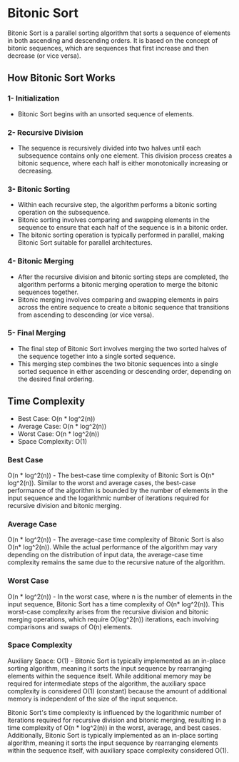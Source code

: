 # Bitonic Sort

Bitonic Sort is a parallel sorting algorithm that sorts a sequence of elements in both ascending and descending orders. It is based on the concept of bitonic sequences, which are sequences that first increase and then decrease (or vice versa).

## How Bitonic Sort Works

### 1- Initialization

- Bitonic Sort begins with an unsorted sequence of elements.

### 2- Recursive Division

- The sequence is recursively divided into two halves until each subsequence contains only one element. This division process creates a bitonic sequence, where each half is either monotonically increasing or decreasing.

### 3- Bitonic Sorting

- Within each recursive step, the algorithm performs a bitonic sorting operation on the subsequence.
- Bitonic sorting involves comparing and swapping elements in the sequence to ensure that each half of the sequence is in a bitonic order.
- The bitonic sorting operation is typically performed in parallel, making Bitonic Sort suitable for parallel architectures.

### 4- Bitonic Merging

- After the recursive division and bitonic sorting steps are completed, the algorithm performs a bitonic merging operation to merge the bitonic sequences together.
- Bitonic merging involves comparing and swapping elements in pairs across the entire sequence to create a bitonic sequence that transitions from ascending to descending (or vice versa).

### 5- Final Merging

- The final step of Bitonic Sort involves merging the two sorted halves of the sequence together into a single sorted sequence.
- This merging step combines the two bitonic sequences into a single sorted sequence in either ascending or descending order, depending on the desired final ordering.

## Time Complexity

- Best Case: O(n * log^2(n))
- Average Case: O(n * log^2(n))
- Worst Case: O(n * log^2(n))
- Space Complexity: O(1)

### Best Case

O(n * log^2(n)) - The best-case time complexity of Bitonic Sort is O(n* log^2(n)). Similar to the worst and average cases, the best-case performance of the algorithm is bounded by the number of elements in the input sequence and the logarithmic number of iterations required for recursive division and bitonic merging.

### Average Case

O(n * log^2(n)) - The average-case time complexity of Bitonic Sort is also O(n* log^2(n)). While the actual performance of the algorithm may vary depending on the distribution of input data, the average-case time complexity remains the same due to the recursive nature of the algorithm.

### Worst Case

O(n * log^2(n)) - In the worst case, where n is the number of elements in the input sequence, Bitonic Sort has a time complexity of O(n* log^2(n)). This worst-case complexity arises from the recursive division and bitonic merging operations, which require O(log^2(n)) iterations, each involving comparisons and swaps of O(n) elements.

### Space Complexity

Auxiliary Space: O(1) - Bitonic Sort is typically implemented as an in-place sorting algorithm, meaning it sorts the input sequence by rearranging elements within the sequence itself. While additional memory may be required for intermediate steps of the algorithm, the auxiliary space complexity is considered O(1) (constant) because the amount of additional memory is independent of the size of the input sequence.

Bitonic Sort's time complexity is influenced by the logarithmic number of iterations required for recursive division and bitonic merging, resulting in a time complexity of O(n * log^2(n)) in the worst, average, and best cases. Additionally, Bitonic Sort is typically implemented as an in-place sorting algorithm, meaning it sorts the input sequence by rearranging elements within the sequence itself, with auxiliary space complexity considered O(1).
